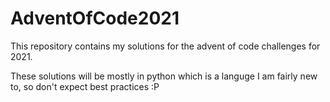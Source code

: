 # AdventOfCode2021
This repository contains my solutions for the advent of code challenges for 2021.

These solutions will be mostly in python which is a languge I am fairly new to, so don't expect best practices :P

